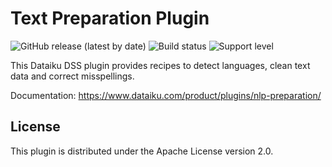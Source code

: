 # Text Preparation Plugin

![GitHub release (latest by date)](https://img.shields.io/github/v/release/dataiku/dss-plugin-nlp-preparation) ![Build status](https://img.shields.io/badge/build-passing-brightgreen) ![Support level](https://img.shields.io/badge/support-Tier%202-yellowgreen)

This Dataiku DSS plugin provides recipes to detect languages, clean text data and correct misspellings.

Documentation: https://www.dataiku.com/product/plugins/nlp-preparation/

## License

This plugin is distributed under the Apache License version 2.0.
